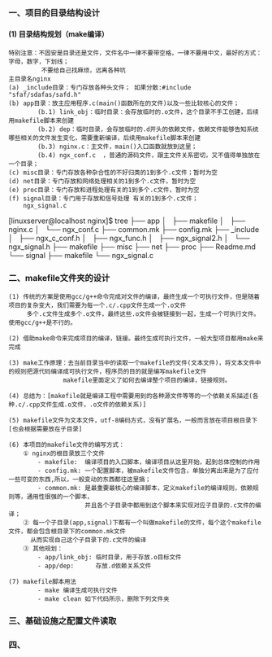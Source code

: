 ### 一、项目的目录结构设计
#### (1) 目录结构规划（make编译）
	特别注意：不固安是目录还是文件，文件名中一律不要带空格，一律不要用中文，最好的方式：字母，数字，下划线；
		     不要给自己找麻烦，远离各种坑
	主目录名nginx
	(a) _include目录：专门存放各种头文件； 如果分散:#include "sfaf/sdafas/safd.h"
	(b) app目录：放主应用程序.c(main()函数所在的文件)以及一些比较核心的文件；
		    (b.1) link_obj：临时目录：会存放临时的.o文件，这个目录不手工创建，后续用makefile脚本来创建
		    (b.2) dep：临时目录，会存放临时的.d开头的依赖文件，依赖文件能够告知系统哪些相关的文件发生变化，需要重新编译，后续用makefile脚本来创建
		    (b.3) nginx.c：主文件，main()入口函数就放到这里；
		    (b.4) ngx_conf.c  ，普通的源码文件，跟主文件关系密切，又不值得单独放在 一个目录；
	(c) misc目录：专门存放各种杂合性的不好归类的1到多个.c文件；暂时为空
	(d) net目录：专门存放和网络处理相关的1到多个.c文件，暂时为空
	(e) proc目录：专门存放和进程处理有关的1到多个.c文件，暂时为空
	(f) signal目录：专门用于存放和信号处理 有关的1到多个.c文件；
		ngx_signal.c

[linuxserver@localhost nginx]$ tree
├── app
│   ├── makefile
│   ├── nginx.c
│   └── ngx_conf.c
├── common.mk
├── config.mk
├── _include
│   ├── ngx_c_conf.h
│   ├── ngx_func.h
│   ├── ngx_signal2.h
│   └── ngx_signal.h
├── makefile
├── misc
├── net
├── proc
├── Readme.md
└── signal
    ├── makefile
    └── ngx_signal.c

### 二、makefile文件夹的设计
    (1) 传统的方案是使用gcc/g++命令完成对文件的编译，最终生成一个可执行文件，但是随着项目的复杂变大，我们需要为每一个.c/.cpp文件生成一个.o文件
         多个.c文件生成多个.o文件，最终这些.o文件会被链接到一起，生成一个可执行文件。使用gcc/g++是不行的。

    (2) 借助make命令来完成项目的编译，链接。最终生成可执行文件，一般大型项目都用make来完成
 	 
    (3) make工作原理：去当前目录当中的读取一个makefile的文件(文本文件)，将文本文件中的规则把源代码编译成可执行文件，程序员的目的就是编写makefile文件
                   makefile里面定义了如何去编译整个项目的编译，链接规则。
		
    (4) 总结为：[makefile就是编译工程中需要用到的各种源文件等等的一个依赖关系描述(各种.c/.cpp文件生成.o文件，.o文件的依赖关系)]

    (5) makefile文件为文本文件，utf-8编码方式，没有扩展名，一般而言放在项目根目录下[也会根据需要放在子目录]

    (6) 本项目的makefile文件的编写方式：
		① nginx的根目录放三个文件
			- makefile:  编译项目的入口脚本，编译项目从这里开始，起到总体控制的作用
			- config.mk: 一个配置脚本，被makefile文件包含，单独分离出来是为了应付一些可变的东西,所以，一般变动的东西都往这里搞；
			- common.mk: 是最重要最核心的编译脚本，定义makefile的编译规则，依赖规则等，通用性很强的一个脚本，
 				         并且各个子目录中都用到这个脚本来实现对应子目录的.c文件的编译；
		② 每一个子目录(app,signal)下都有一个叫做makefile的文件，每个这个makefile文件，都会包含根目录下的common.mk文件
		  从而实现自己这个子目录下的.c文件的编译
		③ 其他规划：
			- app/link_obj: 临时目录，用于存放.o目标文件
			- app/dep:		存放.d依赖关系文件
		
    (7) makefile脚本用法
			- make 编译生成可执行文件
			- make clean 如下代码所示，删除下列文件夹

### 三、基础设施之配置文件读取


### 四、